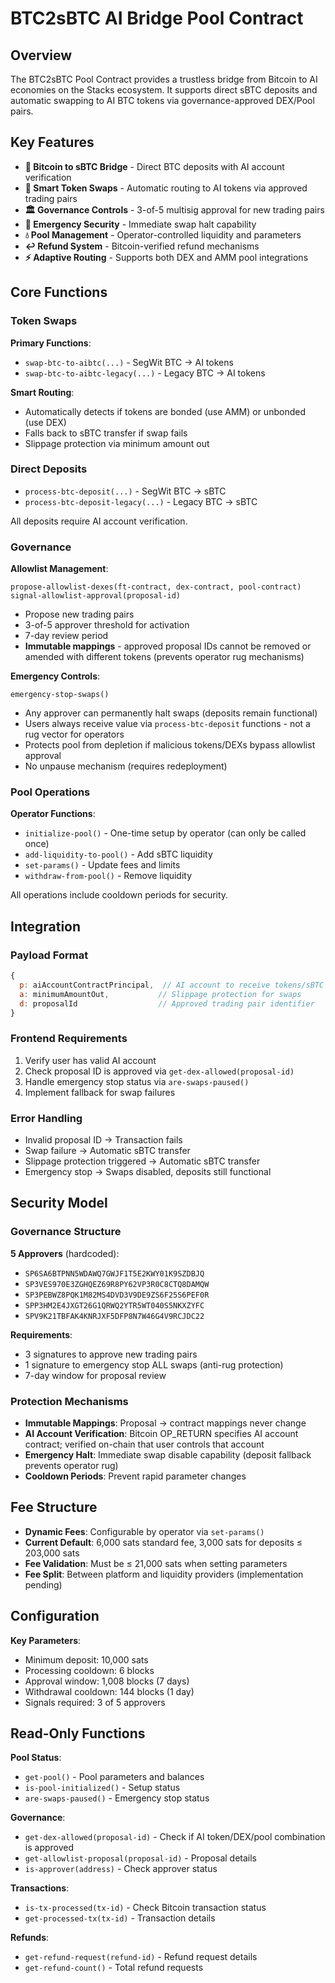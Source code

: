 # BTC2sBTC AI Bridge Pool Contract

## Overview

The BTC2sBTC Pool Contract provides a trustless bridge from Bitcoin to AI economies on the Stacks ecosystem. It supports direct sBTC deposits and automatic swapping to AI BTC tokens via governance-approved DEX/Pool pairs.

## Key Features

- **🔗 Bitcoin to sBTC Bridge** - Direct BTC deposits with AI account verification
- **🔄 Smart Token Swaps** - Automatic routing to AI tokens via approved trading pairs
- **🏛️ Governance Controls** - 3-of-5 multisig approval for new trading pairs
- **🚨 Emergency Security** - Immediate swap halt capability
- **💧 Pool Management** - Operator-controlled liquidity and parameters
- **↩️ Refund System** - Bitcoin-verified refund mechanisms
- **⚡ Adaptive Routing** - Supports both DEX and AMM pool integrations

## Core Functions

### Token Swaps

**Primary Functions**:

- `swap-btc-to-aibtc(...)` - SegWit BTC → AI tokens
- `swap-btc-to-aibtc-legacy(...)` - Legacy BTC → AI tokens

**Smart Routing**:

- Automatically detects if tokens are bonded (use AMM) or unbonded (use DEX)
- Falls back to sBTC transfer if swap fails
- Slippage protection via minimum amount out

### Direct Deposits

- `process-btc-deposit(...)` - SegWit BTC → sBTC
- `process-btc-deposit-legacy(...)` - Legacy BTC → sBTC

All deposits require AI account verification.

### Governance

**Allowlist Management**:

```clarity
propose-allowlist-dexes(ft-contract, dex-contract, pool-contract)
signal-allowlist-approval(proposal-id)
```

- Propose new trading pairs
- 3-of-5 approver threshold for activation
- 7-day review period
- **Immutable mappings** - approved proposal IDs cannot be removed or amended with different tokens (prevents operator rug mechanisms)

**Emergency Controls**:

```clarity
emergency-stop-swaps()
```

- Any approver can permanently halt swaps (deposits remain functional)
- Users always receive value via `process-btc-deposit` functions - not a rug vector for operators
- Protects pool from depletion if malicious tokens/DEXs bypass allowlist approval
- No unpause mechanism (requires redeployment)

### Pool Operations

**Operator Functions**:

- `initialize-pool()` - One-time setup by operator (can only be called once)
- `add-liquidity-to-pool()` - Add sBTC liquidity
- `set-params()` - Update fees and limits
- `withdraw-from-pool()` - Remove liquidity

All operations include cooldown periods for security.

## Integration

### Payload Format

```javascript
{
  p: aiAccountContractPrincipal,  // AI account to receive tokens/sBTC
  a: minimumAmountOut,           // Slippage protection for swaps
  d: proposalId                  // Approved trading pair identifier
}
```

### Frontend Requirements

1. Verify user has valid AI account
2. Check proposal ID is approved via `get-dex-allowed(proposal-id)`
3. Handle emergency stop status via `are-swaps-paused()`
4. Implement fallback for swap failures

### Error Handling

- Invalid proposal ID → Transaction fails
- Swap failure → Automatic sBTC transfer
- Slippage protection triggered → Automatic sBTC transfer
- Emergency stop → Swaps disabled, deposits still functional

## Security Model

### Governance Structure

**5 Approvers** (hardcoded):

- `SP6SA6BTPNN5WDAWQ7GWJF1T5E2KWY01K9SZDBJQ`
- `SP3VES970E3ZGHQEZ69R8PY62VP3R0C8CTQ8DAMQW`
- `SP3PEBWZ8PQK1M82MS4DVD3V9DE9ZS6F25S6PEF0R`
- `SPP3HM2E4JXGT26G1QRWQ2YTR5WT040S5NKXZYFC`
- `SPV9K21TBFAK4KNRJXF5DFP8N7W46G4V9RCJDC22`

**Requirements**:

- 3 signatures to approve new trading pairs
- 1 signature to emergency stop ALL swaps (anti-rug protection)
- 7-day window for proposal review

### Protection Mechanisms

- **Immutable Mappings**: Proposal → contract mappings never change
- **AI Account Verification**: Bitcoin OP_RETURN specifies AI account contract; verified on-chain that user controls that account
- **Emergency Halt**: Immediate swap disable capability (deposit fallback prevents operator rug)
- **Cooldown Periods**: Prevent rapid parameter changes

## Fee Structure

- **Dynamic Fees**: Configurable by operator via `set-params()`
- **Current Default**: 6,000 sats standard fee, 3,000 sats for deposits ≤ 203,000 sats
- **Fee Validation**: Must be ≤ 21,000 sats when setting parameters
- **Fee Split**: Between platform and liquidity providers (implementation pending)

## Configuration

**Key Parameters**:

- Minimum deposit: 10,000 sats
- Processing cooldown: 6 blocks
- Approval window: 1,008 blocks (7 days)
- Withdrawal cooldown: 144 blocks (1 day)
- Signals required: 3 of 5 approvers

## Read-Only Functions

**Pool Status**:

- `get-pool()` - Pool parameters and balances
- `is-pool-initialized()` - Setup status
- `are-swaps-paused()` - Emergency stop status

**Governance**:

- `get-dex-allowed(proposal-id)` - Check if AI token/DEX/pool combination is approved
- `get-allowlist-proposal(proposal-id)` - Proposal details
- `is-approver(address)` - Check approver status

**Transactions**:

- `is-tx-processed(tx-id)` - Check Bitcoin transaction status
- `get-processed-tx(tx-id)` - Transaction details

**Refunds**:

- `get-refund-request(refund-id)` - Refund request details
- `get-refund-count()` - Total refund requests
